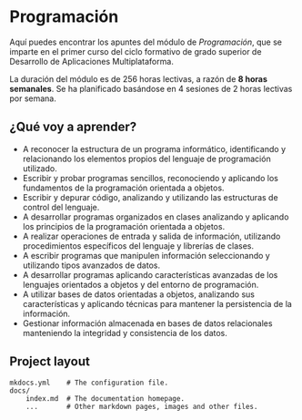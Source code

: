 # Programación

Aquí puedes encontrar los apuntes del módulo de  _Programación_, que se imparte en el primer curso del ciclo formativo de grado superior de Desarrollo de Aplicaciones Multiplataforma.

La duración del módulo es de 256 horas lectivas, a razón de  **8 horas semanales**. Se ha planificado basándose en 4 sesiones de 2 horas lectivas por semana.

## ¿Qué voy a aprender?

- A reconocer la estructura de un programa informático, identificando y relacionando los elementos propios del lenguaje de programación utilizado.
- Escribir y probar programas sencillos, reconociendo y aplicando los fundamentos de la programación orientada a objetos.
- Escribir y depurar código, analizando y utilizando las estructuras de control del lenguaje.
- A desarrollar programas organizados en clases analizando y aplicando los principios de la programación orientada a objetos.
- A realizar operaciones de entrada y salida de información, utilizando procedimientos específicos del lenguaje y librerías de clases.
- A escribir programas que manipulen información seleccionando y utilizando tipos avanzados de datos.
- A desarrollar programas aplicando características avanzadas de los lenguajes orientados a objetos y del entorno de programación.
- A utilizar bases de datos orientadas a objetos, analizando sus características y aplicando técnicas para mantener la persistencia de la información.
- Gestionar información almacenada en bases de datos relacionales manteniendo la integridad y consistencia de los datos.

## Project layout

    mkdocs.yml    # The configuration file.
    docs/
        index.md  # The documentation homepage.
        ...       # Other markdown pages, images and other files.
